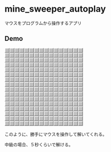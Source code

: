 # mine_sweeper_autoplay
マウスをプログラムから操作するアプリ

## Demo

![result](https://github.com/enderman3020/mine_sweeper_autoplay/blob/master/auto_play.gif)

このように、勝手にマウスを操作して解いてくれる。

中級の場合、５秒くらいで解ける。
